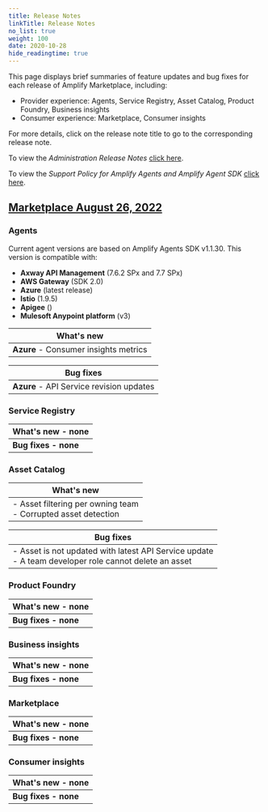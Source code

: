 ```yaml
---
title: Release Notes
linkTitle: Release Notes
no_list: true
weight: 100
date: 2020-10-28
hide_readingtime: true
---
```


This page displays brief summaries of feature updates and bug fixes for each release of Amplify Marketplace, including:

* Provider experience: Agents, Service Registry, Asset Catalog, Product Foundry, Business insights
* Consumer experience: Marketplace, Consumer insights

For more details, click on the release note title to go to the corresponding release note.

To view the *Administration Release Notes* [click here](https://docs.axway.com/bundle/platform-management/page/docs/release_notes/index.html).

To view the *Support Policy for Amplify Agents and Amplify Agent SDK* [click here](/docs/amplify_relnotes/agent_agentsdk_support_policy/).

## [Marketplace August 26, 2022](/docs/amplify_relnotes/20220826_marketplace/)

### Agents

Current agent versions are based on Amplify Agents SDK v1.1.30. This version is compatible with:

* **Axway API Management** (7.6.2 SPx and 7.7 SPx)
* **AWS Gateway** (SDK 2.0)
* **Azure** (latest release)
* **Istio** (1.9.5)
* **Apigee** ()
* **Mulesoft Anypoint platform** (v3)

| What's new     |
|----------------|
| **Azure** - Consumer insights metrics |

| Bug fixes      |
|----------------|
| **Azure** - API Service revision updates|

### Service Registry

| What's new - none      |
|----------------|
| **Bug fixes - none**|

### Asset Catalog

| What's new     |
|----------------|
| - Asset filtering per owning team <br />- Corrupted asset detection |

| Bug fixes      |
|----------------|
| - Asset is not updated with latest API Service update <br />- A team developer role cannot delete an asset |

### Product Foundry

| What's new - none      |
|----------------|
| **Bug fixes - none**|

### Business insights

| What's new - none      |
|----------------|
| **Bug fixes - none**|

### Marketplace

| What's new - none      |
|----------------|
| **Bug fixes - none**|

### Consumer insights

| What's new - none      |
|----------------|
| **Bug fixes - none**|

